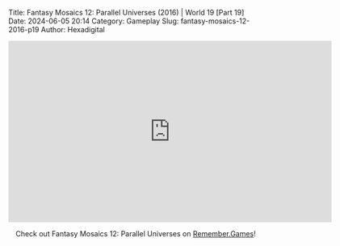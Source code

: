 Title: Fantasy Mosaics 12: Parallel Universes (2016) | World 19 [Part 19]
Date: 2024-06-05 20:14
Category: Gameplay
Slug: fantasy-mosaics-12-2016-p19
Author: Hexadigital

<center><iframe src="https://www.youtube.com/embed/n8m8TQ_o3ZM?feature=oembed" allow="accelerometer; autoplay; encrypted-media; gyroscope; picture-in-picture" width="640" height="360" frameborder="0"></iframe>

Check out Fantasy Mosaics 12: Parallel Universes on [Remember.Games](https://remember.games/game/8350/fantasy-mosaics-12-parallel-universes/)!</center>